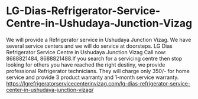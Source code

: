 # LG-Dias-Refrigerator-Service-Centre-in-Ushudaya-Junction-Vizag
We will provide a Refrigerator service in Ushudaya Junction Vizag. We have several service centers and we will do service at doorsteps. LG Dias Refrigerator Service Centre in Ushudaya Junction Vizag Call now: 8688821484, 8688821488.If you search for a servicing centre then stop looking for others you have reached the right destiny, we provide professional Refrigerator technicians. They will charge only 350/- for home service and provide 3 product warranty and 1-month service warranty.  https://lgrefrigeratorservicecenterinvizag.com/lg-dias-refrigerator-service-center-in-ushudaya-junction-vizag/
